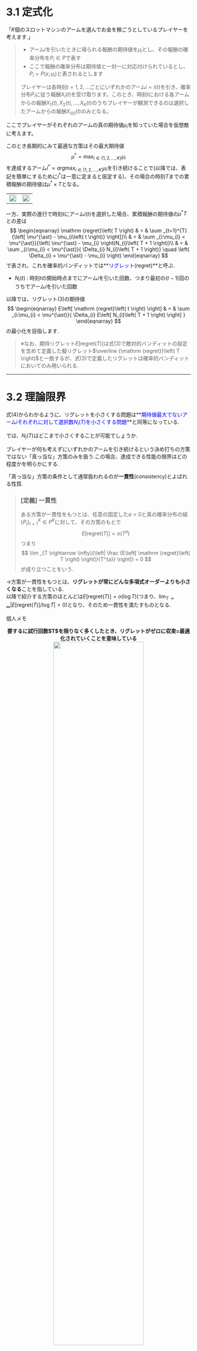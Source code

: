 # 3.1 定式化

「$K$個のスロットマシンのアームを選んでお金を稼ごうとしているプレイヤーを考えます.」

> - アーム$i$を引いたときに得られる報酬の期待値を$\mu_{i}$とし、その報酬の確率分布を$P_{i} \in P$で表す
> - ここで報酬の確率分布は期待値と一対一に対応付けられているとし、$P_{i} = P\left( {x} ; {\mu_{i}} \right)$と表されるとします
>
> プレイヤーは各時刻$t=1,2,\dots$ごとにいずれかのアーム$i=i\left(t\right)$を引き、確率分布$P_{i}$に従う報酬$X_{i}\left(t\right)$を受け取ります。このとき、時刻$t$における各アームからの報酬$X_{1}\left( t \right), X_{2}\left( t \right), \dots, X_{K}\left( t \right)$のうちプレイヤーが観測できるのは選択したアームからの報酬$X_{i\left(t\right)}\left(t\right)$のみとなる。

ここでプレイヤーがそれぞれのアームの真の期待値$\mu_{i}$を知っていた場合を仮想敵に考えます。

このとき長期的にみて最適な方策はその最大期待値
$$
\mu^{\ast} = \max _{i \in \left\{ 1,2,\dots,K \right\}}{\mu_{i}}
$$
を達成するアーム$i^{\ast} = arg \max _{i \in \left\{ 1,2,\dots,K \right\}}{\mu_{i}}$を引き続けることで(以降では、表記を簡単にするために$i^{\ast}$は一意に定まると仮定する)、その場合の時刻$T$までの累積報酬の期待値は$\mu^{\ast} \times T$となる。

<table>
	<tr>
		<td><img src="./imgs/03/プレイヤーがそれぞれのアームの真の期待値を知っている例.jpg" width="100%"></td>
		<td><img src="./imgs/03/最大期待値のアームを引き続ける.jpg" width="100%"></td>
	</tr>
</table>

一方、実際の進行で時刻$t$にアーム$i\left(t\right)$を選択した場合、累積報酬の期待値の$\mu^{\ast} T$との差は
$$
\begin{eqnarray}
\mathrm {regret}\left( T \right) & = & \sum _{t=1}^{T}{\left[ \mu^{\ast} - \mu_{i\left( t \right)} \right]}\\
& = & \sum _{i:\mu_{i} < \mu^{\ast}}{\left( \mu^{\ast} - \mu_{i} \right)N_{i}\left( T + 1 \right)}\\
& = & \sum _{i:\mu_{i} < \mu^{\ast}}{ \Delta_{i} N_{i}\left( T + 1 \right)} \quad \left( \Delta_{i} = \mu^{\ast} - \mu_{i} \right)
\end{eqnarray}
$$
で表され、これを確率的バンディットでは**<font color="blue">リグレット</font>(regret)**と呼ぶ.

 - $N_{i}\left( t \right)$ : 時刻$t$の開始時点までにアーム$i$を引いた回数、つまり最初の$(t-1)$回のうちでアーム$i$を引いた回数

以降では、リグレット(3)の期待値
$$
\begin{eqnarray}
E\left[ \mathrm {regret}\left( t \right) \right] & = & \sum _{i:\mu_{i} < \mu^{\ast}}{ \Delta_{i} E\left[ N_{i}\left( T + 1 \right) \right] }
\end{eqnarray}
$$
の最小化を目指します.

> ※なお、期待リグレット$E\left[ \mathrm {regret}\left( T \right) \right]$は式(3)で敵対的バンディットの設定を含めて定義した擬リグレット$\overline {\mathrm {regret}}\left( T \right)$と一致するが、式(3)で定義したリグレットは確率的バンディットにおいてのみ用いられる.

---
# 3.2 理論限界

式(4)からわかるように、リグレットを小さくする問題は**<font color="blue">期待値最大でないアーム$i$それぞれに対して選択数$N_{i}\left( T \right)$を小さくする問題</font>**と同等になっている.

では、$N_{i}\left( T \right)$はどこまで小さくすることが可能でしょうか.

プレイヤーが何も考えずにいずれかのアームを引き続けるという決め打ちの方策ではない「真っ当な」方策のみを扱う.この場合、達成できる性能の限界はどの程度かを明らかにする.

「真っ当な」方策の条件として通常扱われるのが**一貫性**(consistency)とよばれる性質.

> ### [定義] 一貫性
> ある方策が一貫性をもつとは、任意の固定した$a > 0$と真の確率分布の組$\left\{ P_{i} \right\}_{ i=1 }^{ K } \in P^{K}$に対して、その方策のもとで
$$
E\left[ \mathrm {regret}\left( T \right) \right] = o\left( T^{a} \right)
$$
つまり
$$
\lim _{T \rightarrow \infty}{\left| \frac {E\left[ \mathrm {regret}\left( T \right) \right]}{T^{a}} \right|} = 0
$$
> が成り立つことをいう.

→方策が一貫性をもつとは、**リグレットが常にどんな多項式オーダーよりも小さくなる**ことを指している.<br>
以降で紹介する方策のほとんどは$E\left[ \mathrm {regret}\left( T \right) \right] = o\left( \log {T} \right)$(つまり、$\lim _{T \rightarrow \infty}{\left| {E\left[ \mathrm {regret}\left( T \right) \right]}/{\log {T}} \right|} = 0$)となり、そのため一貫性を満たすものとなる.


<div style="text-align: center;">
	<p style="text-align: left;">個人メモ</p>
	<b>要するに試行回数$T$を限りなく多くしたとき、リグレットがゼロに収束=最適化されていくことを意味している</b>
	<img src="./imgs/03/一貫性(consistency)評価で用いられる関数.jpeg" width="70%">
	<p>分母$T^{1}, \log {T}$が単調増加していく中でリグレット$E\left[ \mathrm {regret}\left( T \right) \right]$の値がどんどん小さくなっている。<br>
	つまり、方策がどんどん最適化されていき累積報酬を最大化している.</p>
</div>

<br>

> ### [定理3.2] 一貫性をもつ方策のリグレット下界
> KLダイバージェンス$D\left( \left( { P\left( x ; \mu^{\prime} \right) }\|{ P\left( x ; \mu \right) } \right) \right)$が$\mu > \mu^{\prime}$について単調増加かつ連続とする. 一貫性をもつアルゴリズムを用いたとき、任意の$i \neq i^{\ast}$と十分大きい$T$に対して
> $$
E\left[ N_{i}\left(T\right) \right] \ge \frac { \left(1 - o\left(1\right)\right) \log {T} }{D\left( { P\left(x;\mu_{i}\right) }\|{ P\left(x;\mu^{\ast}\right) } \right)}
$$
> が成り立つ. また、その結果として
$$
E\left[ \mathrm {regret}\left( T \right) \right] \ge \left( 1 - o\left(1\right)\right) \sum _{i:\mu_{i} < \mu^{\ast}}{ \frac { \Delta_{i} \log {T} }{D\left( { P\left(x;\mu_{i}\right) }\|{ P\left(x;\mu^{\ast}\right) } \right)} }
$$
> が成り立つ

この定理の厳密な証明は少々面倒ですが、「02確率的バンディット問題の基礎知識」で述べた大偏差原理の考え方を用いることで比較的容易に直感的な理解が得られる.（らしい...）


### [例] 理論限界の例
定理3.2で与えられる下界の具体的な形は考える確率分布モデル$P$に依存するが、その例としては次のようなものがある.

> #### i) ベルヌーイ分布
> $$
P\left(x;p\right) = p^{x}\left(1 - p\right)^{1-x} \quad x=\begin{cases} 0 \\ 1 \end{cases}
$$
> 各アームからの報酬が広告やニュース記事のクリックの有無に対応する場合、その分布はクリック率$\mu_{i}$のベルヌーイ分布とみなすことができる. したがって、クリック率$\mu_{i}$の報酬ベルヌーイ分布と最大クリック率$\mu^{\ast}$の報酬ベルヌーイ分布間のKLダイバージェンス$d\left( \mu_{i}, \mu^{\ast} \right)$を用いると、期待値最大でないアーム$i$の選択数の下界は
$$
E\left[N_{i}\left(T\right)\right] \ge \frac { \left( 1 - o\left(1\right) \right) \log {T} }{d\left( \mu_{i}, \mu^{\ast} \right)} = \frac { \left( 1 - o\left(1\right) \right) \log {T} }{ \mu_{i} \log {\cfrac { \mu_{i} }{ \mu^{\ast} }} + (1 - \mu_{i}) \log { \cfrac { \left( 1-{ \mu  }_{ i } \right)  }{ \left( 1-{ \mu  }^{ \ast  } \right)}} }
$$
> と表される.

<br>

> #### ii) 正規分布
> 通販サイトのデザイン例が$K$通りあり、その売上の最大化を目指す場合を考えます. ここで一定期間内での売上額$x$は各商品の価格および売上数といった多くの要素に依存しており、全体としては近似的に期待値$\mu_{i}$の正規分布$N\left( x ; \mu_{i}, \sigma^{2} \right)$に従うとみなすことができます. ここで分散$\sigma^{2}$が既知とすると正規分布間のKLダイバージェンスは$D\left( {N\left( x;\mu ,{ \sigma  }^{ 2 } \right) } \| {N\left( x;{ \mu  }^{ \prime  },{ \sigma  }^{ 2 } \right) } \right) = \frac {\left( \mu - \mu^{\prime} \right)^{2}}{2 \sigma^{2}}$であることから、アーム$i \neq i^{\ast}$の選択数の下界は
> $$
E\left[N_{i}\left( T \right)\right] \ge \frac { 2\left( 1-o\left( 1 \right)  \right) { \sigma  }^{ 2 }\log { T }  }{ { \left( { \mu  }^{ \ast  }-{ \mu  }_{ i } \right)  }^{ 2 } } =\frac { 2\left( 1-o\left( 1 \right)  \right) { \sigma  }^{ 2 }\log { T }  }{ { \Delta  }_{ i }^{ 2 } } 
$$
> と表され、リグレット下界は
> $$
E\left[ \mathrm {regret}\left(T\right) \right] \ge \left( 1 - o\left(1\right)\right)\left( \sum _{i:\mu_{i} < \mu^{\ast}}{\frac {2\sigma^{2}}{\Delta_{i}}} \right) \log {T}
$$
> となる.
> 
> この例のように、多くのモデルではアーム$i \neq i^{\ast}$が期待値最大でないことを確認するために$\Omega \left( {1}/{\Delta_{i}^{2}} \right)$程度のサンプル数が必要となる. したがって、$\Delta_{i}$が小さい場合、選択1回あたりのリグレットが小さくなることを差し引いても全体としては大きなリグレットが生じることになる.

<br>

> #### iii) 指数分布
> ある用途のための製品が$K$種類あり、その寿命、すなわち故障までに使える時間の累計和を最大化したいとします. このとき、各製品$i$の寿命$X_{i}$は期待値$\mu_{i}$の指数分布$\mathrm {Exp}\left( x;\mu_{i} \right)$に従うとみなすことができ、その確率密度は$\cfrac {1}{\mu_{i}}\mathrm {exp}\left(-x/\mu_{i}\right)$(ただし、$x \ge 0$)で与えられます. 指数分布間のKLダイバージェンスが$D\left( {\mathrm {Exp}\left( x;\mu_{i} \right)} \| {\mathrm {Exp}\left( x;\mu^{\ast} \right)} \right) = \log {\cfrac {\mu^{\ast}}{\mu_{i}}} + \cfrac {\mu_{i}}{\mu^{\ast}} - 1$で与えられることから、リグレット下界は
$$
E\left[\mathrm {regret}\left(T\right)\right] \ge \left( 1 - o\left(1\right) \right) \sum _{i:\mu_{i} < \mu^{\ast}}{ \cfrac { \left( { \mu  }^{ \ast  }-{ \mu  }_{ i } \right) \log { T }  }{ \log { \cfrac { \mu ^{ \ast  } }{ \mu _{ i } }  } +\cfrac { \mu _{ i } }{ \mu ^{ \ast  } } -1 }  }
$$
> となります.

<br>

> #### iii')
> あるタスク処理に用いるツールや人材が$K$通りあり、その処理に要した時間の累計和を今度は最小化したいとします. ここで処理時間$X_{i}^{\prime}$の和の最小化は負の処理時間$X_{i} = - X_{i}^{\prime}$の最大化と同等であり、この$X_{i}$を報酬とみなすことで通常のバンディット問題と同等になります. ここで処理時間$X_{i}^{\prime}$が期待値$\mu_{i}$の指数分布に従うとき、例iii)とまったく同様にリグレット下界
$$
E\left[\mathrm {regret}\left(T\right)\right] \ge \left( 1 - o\left(1\right) \right) \sum _{i:\mu_{i} < \mu_{\ast}}{ \cfrac { \left( { \mu  }_{ \ast  }-{ \mu  }_{ i } \right) \log { T }  }{ \log { \cfrac { \mu_{ \ast  } }{ \mu _{ i } }  } +\cfrac { \mu _{ i } }{ \mu_{ \ast  } } -1 }  }
$$
> が得られます. ただし、$\mu_{\ast} = \min _{i \in \left\{ 1,2,\dots,K \right\}}{ \mu_{i} }$としました.


これらの理論限界では、それが実際に達成可能であるかは特に議論しておらず、以降ではこれらの理論限界を達成する具体的な方策の構成を考えます.

---
# 具体的な方策
本節以降では、確率的バンディット問題において小さいリグレットを達成する方策の具体的な構成を行います.

前提事項
> 以下ではヘフディングの不等式あるいはチェルノフ・ヘフディングの不等式を適用するために、各アームからの報酬$X_{i}\left(t\right)$が$\left[0,1\right]$に含まれている場合を考えます. それ以外の確率分布モデルを考える場合も、そのモデルに応じて適切な指数関数型の確率不等式を使うことで、同様の方法で方策の構成を行うことができます.

<br>

> 以下では、アーム$i$からの報酬の標本平均を$\hat {\mu}_{i}$で表し、特に時刻$t$の開始時点での標本平均であることを明確にする場合は$\hat {\mu}_{i}\left( t \right)$、すなわち
$$
\hat {\mu}_{i}\left(t\right) = \cfrac {1}{N_{i}\left(t\right)} \sum _{s\in \left\{ 1,2,\dots ,t-1 \right\} :i\left( s \right) =i}{X_{i}\left(s\right)}
$$
> と表記します. また、アーム$i$を$n$回引いた時点でのアーム$i$の標本平均を$\hat {\mu}_{i,n}$と表し、このとき$\hat {\mu}_{i}\left(t\right) = \hat {\mu}_{i,Ñ_{i}\left(t\right)}$が成り立ちます. 標本平均が最大のアームを$\hat {i}^{\ast} = \hat {i}^{\ast}\left(t\right) = arg \max _{i}{\hat {\mu}_{i}\left(t\right)}$と表します.

## ε-貪欲法(Epsilon-Greedy method)

<table>
	<tr>
		<th>項目</th>
		<th>説明</th>
	</tr>
	<tr>
		<td><b>概要</b></td>
		<td>ε-貪欲法では、まず全体のアーム選択回数$T$のうち$\epsilon T$回を探索期間としてすべてのアームを一様に選択し、残りの$(1 - \epsilon)T$回を活用期間としてそれまでで最も標本平均の高かったアーム$\hat {i^{\ast}}$を引き続けるものです.</td>
	</tr>
	<tr>
		<td><b>メリット</b></td>
		<td>実装が容易</td>
	</tr>
	<tr>
		<td><b>デメリット</b></td>
		<td>UCB方策に比べて、性能は悪い場合が多い</td>
	</tr>
</table>

**アルゴリズム**<br>
パラメータ : $\epsilon > 0$.<br>
入力 : 全体のアーム選択回数$T$.<br>

 1. [探索(exploration)] すべてのアーム$i$を$\epsilon T / K$回引く.
 2. [知識利用(exploitation)] アーム$\hat {i^{\ast}}\left( \epsilon T + 1 \right) = arg \max _{i}{\hat {\mu}_{i}^{\ast}\left( \epsilon T + 1 \right)}$を$(1 - \epsilon)T$回引く.

なお、上記のアルゴリズムでは時刻$\epsilon T + 1$以降に引くアームを$\hat {i^{\ast}}\left( \epsilon T + 1 \right)$に固定している. これを各時刻での期待値最大のアーム$\hat {i^{\ast}}\left(t\right) = arg \max _{i}{\hat {\mu_{i}}\left( t \right)}$を引くように変更することで性能を若干改善できるが、以下で議論する本質的なε-貪欲法の性質については変わらない.

<table>
	<tr>
		<th>指標</th>
		<th>評価</th>
	</tr>
	<tr>
		<td>Curiosity(好奇心)</td>
		<td>常にすべてのアームが選ばれる確率が$\epsilon T / K$で等しい</td>
	</tr>
	<tr>
		<td>時間経過による知識利用<br>(Increased Exploitation over Time)</td>
		<td>$\epsilon$の値は一定なので、知識利用(exploitation)は増加しない</td>
	</tr>
	<tr>
		<td>Strategic Exploration</td>
		<td>-</td>
	</tr>
	<tr>
		<td>ハイパーパラメータ数</td>
		<td>$\epsilon$</td>
	</tr>
	<tr>
		<td>初期戦略(Initialization Strategy)</td>
		<td>すべてのアームが同じ評価</td>
	</tr>
	<tr>
		<td>Context-Aware</td>
		<td>コンテキストは一切考慮しない</td>
	</tr>
</table>

> ### [定理3.3] ε-貪欲法のリグレット上界
> 任意の$\epsilon \in \left(0,1\right)$について
$$
E\left[ \mathrm {regret}\left(T\right) \right] \le \sum _{i \neq i^{\ast}}{ \Delta_{i}\left( \cfrac {\epsilon T}{K} + \mathrm {exp}\left( \log {T} - \cfrac {\epsilon \Delta_{i}^{2} T }{2K} \right) \right) }
$$
> が成り立つ. 特に、$c \le \min _{i \neq i^{\ast}}{ \Delta_{i}^{2} }$に対して$\epsilon = \frac {2K\log {T}}{cT}$とすると
$$
E\left[ \mathrm {regret}\left(T\right) \right] \le \sum _{i \neq i^{\ast}}{ \Delta_{i} \left( \cfrac {2\log {T}}{c} + 1 \right) }
$$
> が成り立つ.

**証明**<br>
WIP

### ε-貪欲法のまとめ
この定理から、ε-貪欲法においては$\epsilon$を適切に調整することで理論限界と同じく$O\left( \log {T} \right)$のリグレットを達成できることがわかります.
WIP

---
# 3.4 尤度に基づく方策

## 3.4.1 UCB方策


## 3.4.2 MED方策


---
# 3.5 確率一致法とトンプソン抽出


## 3.5.1 確率一致法の特徴と解釈


## 3.5.2 トンプソン抽出


## 3.5.3 トンプソン抽出とUCB方策の関係


---
# 3.6 最悪時の評価

